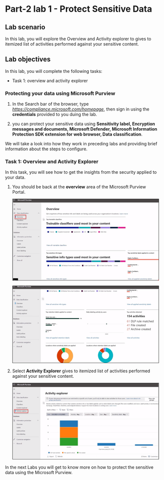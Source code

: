 # Part-2 lab 1 - Protect Sensitive Data 

## Lab scenario
In this lab, you will explore the Overview and Activity explorer to gives to itemized list of activities performed against your sensitive content.

## Lab objectives

In this lab, you will complete the following tasks:

+ Task 1: overview and activity explorer


### Protecting your data using Microsoft Purview 

1. In the Search bar of the browser, type *https://compliance.microsoft.com/homepage*, then  sign in using the **credentials** provided to you duing the lab.

1. you can protect your sensitive data using **Sensitivity label, Encryption messages and documents, Microsoft Defender, Microsoft Information Protection SDK extension for web browser, Data classification**.

We will take a look into how they work in preceding labs and providing brief information about the steps to configure.

### Task 1: Overview and Activity Explorer

In this task, you will see how to get the insights from the security applied to your data.

1. You should be back at the **overview** area of the Microsoft Purview Portal.

   ![Picture 1](../media/Purview_Overview_04.png)

   ![Picture 1](../media/Purview_Overview_05.png)

1. Select **Activity Explorer** gives to itemized list of activities performed against your sensitive content.

   ![Picture 1](../media/Purview_Activity_Explorer_06.png)


In the next Labs you will get to know more on how to protect the sensitive data using the Microsoft Purview.
